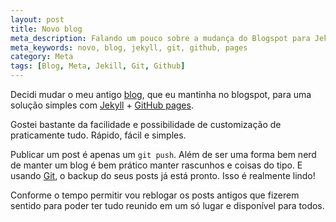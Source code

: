 ```yaml
---
layout: post
title: Novo blog
meta_description: Falando um pouco sobre a mudança do Blogspot para Jekyll + Github Pages.
meta_keywords: novo, blog, jekyll, git, github, pages
category: Meta
tags: [Blog, Meta, Jekill, Git, Github]
---
```


Decidi mudar o meu antigo [blog](http://deniscostadsc.blogspot.com "Meu antigo blog"), que eu mantinha no blogspot, para uma solução simples com [Jekyll](https://github.com/mojombo/jekyll "Github do Jekyll") + [GitHub pages](http://pages.github.com/ "Páginas estáticas servidas pelo Github").

Gostei bastante da facilidade e possibilidade de customização de praticamente tudo. Rápido, fácil e simples.

Publicar um post é apenas um ``git push``. Além de ser uma forma bem nerd de manter um blog é bem prático manter rascunhos e coisas do tipo. E usando [Git](http://git-scm.com/ "Site oficial do Git"), o backup do seus posts já está pronto. Isso é realmente lindo!

Conforme o tempo permitir vou reblogar os posts antigos que fizerem sentido para poder ter tudo reunido em um só lugar e disponível para todos.
